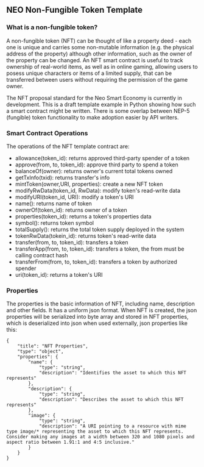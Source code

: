 ﻿## NEO Non-Fungible Token Template

### What is a non-fungible token?
A non-fungible token (NFT) can be thought of like a property deed - each one is unique and carries some non-mutable information (e.g. the physical address of the property) although other information, such as the owner of the property can be changed. An NFT smart contract is useful to track ownership of real-world items, as well as in online gaming, allowing users to posess unique characters or items of a limited supply, that can be transferred between users without requiring the permission of the game owner.

The NFT proposal standard for the Neo Smart Economy is currently in development. This is a draft template example in Python showing how such a smart contract might be written. There is some overlap between NEP-5 (fungible) token functionality to make adoption easier by API writers.

### Smart Contract Operations
The operations of the NFT template contract are:

* allowance(token_id): returns approved third-party spender of a token
* approve(from, to, token_id): approve third party to spend a token
* balanceOf(owner): returns owner's current total tokens owned
* getTxInfo(txid): returns transfer's info
* mintToken(owner,URI, properties): create a new NFT token
* modifyRwData(token_id, RwData): modify token's read-write data
* modifyURI(token_id, URI): modify a token's URI
* name(): returns name of token
* ownerOf(token_id): returns owner of a token
* properties(token_id): returns a token's properties data
* symbol(): returns token symbol
* totalSupply(): returns the total token supply deployed in the system
* tokenRwData(tokein_id): returns token's read-write data
* transfer(from, to, token_id): transfers a token
* transferApp(from, to, token_id): transfers a token, the from must be calling contract hash
* transferFrom(from, to, token_id): transfers a token by authorized spender
* uri(token_id): returns a token's URI


### Properties

The properties is the basic information of NFT, including name, description and other fields. It has a uniform json format. When NFT is created, the json properties will be serialized into byte array and stored in NFT properties, which is deserialized into json when used externally, json properties like this:
```
{
    "title": "NFT Properties",
    "type": "object",
    "properties": {
        "name": {
            "type": "string",
            "description": "Identifies the asset to which this NFT represents"
        },
        "description": {
            "type": "string",
            "description": "Describes the asset to which this NFT represents"
        },
        "image": {
            "type": "string",
            "description": "A URI pointing to a resource with mime type image/* representing the asset to which this NFT represents. Consider making any images at a width between 320 and 1080 pixels and aspect ratio between 1.91:1 and 4:5 inclusive."
        }
    }
}
```